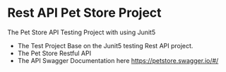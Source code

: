 # Rest API Pet Store Project
The Pet Store API Testing Project with using Junit5


* The Test Project Base on the Junit5 testing Rest API project.
* The Pet Store Restful API 
* The API Swagger Documentation here https://petstore.swagger.io/#/
